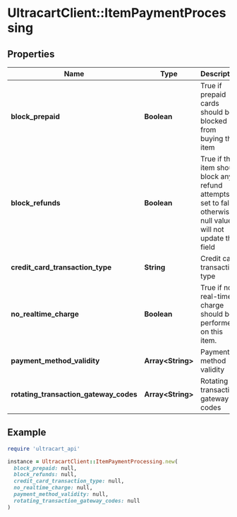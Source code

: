# UltracartClient::ItemPaymentProcessing

## Properties

| Name | Type | Description | Notes |
| ---- | ---- | ----------- | ----- |
| **block_prepaid** | **Boolean** | True if prepaid cards should be blocked from buying this item | [optional] |
| **block_refunds** | **Boolean** | True if this item should block any refund attempts, set to false otherwise, null value will not update the field | [optional] |
| **credit_card_transaction_type** | **String** | Credit card transaction type | [optional] |
| **no_realtime_charge** | **Boolean** | True if no real-time charge should be performed on this item. | [optional] |
| **payment_method_validity** | **Array&lt;String&gt;** | Payment method validity | [optional] |
| **rotating_transaction_gateway_codes** | **Array&lt;String&gt;** | Rotating transaction gateway codes | [optional] |

## Example

```ruby
require 'ultracart_api'

instance = UltracartClient::ItemPaymentProcessing.new(
  block_prepaid: null,
  block_refunds: null,
  credit_card_transaction_type: null,
  no_realtime_charge: null,
  payment_method_validity: null,
  rotating_transaction_gateway_codes: null
)
```

